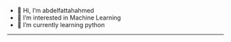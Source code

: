 - 👋 Hi, I’m abdelfattahahmed
- 👀 I’m interested in Machine Learning 
- 🌱 I’m currently learning python
- ---------------------------------------------

<!---
abdelfattahahmed78/abdelfattahahmed78 is a ✨ special ✨ repository because its `README.md` (this file) appears on your GitHub profile.
You can click the Preview link to take a look at your changes.
--->
